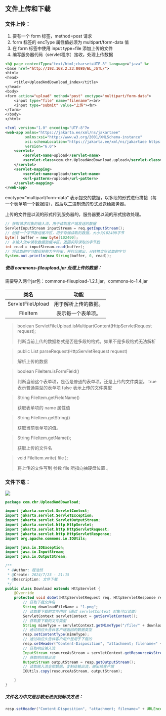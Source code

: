 ## 文件上传和下载

### 文件上传：

1. 要有一个 form 标签，method=post 请求
2. form 标签的 encType 属性值必须为 multipart/form-data 值
3. 在 form 标签中使用 input type=file 添加上传的文件
4. 编写服务器代码（servlet程序）接收，处理上传数据



```jsp
<%@ page contentType="text/html;charset=UTF-8" language="java" %>
<base href="http://192.168.2.23:8080/EL_JSTL/">
<html>
<head>
    <title>UploadAndDownload_index</title>
</head>
<body>
<form action="upload" method="post" enctype="multipart/form-data">
    <input type="file" name="filename"><br>
    <input type="submit" value="上传"><br>
</form>
</body>
</html>
```

```xml
<?xml version="1.0" encoding="UTF-8"?>
<web-app xmlns="https://jakarta.ee/xml/ns/jakartaee"
         xmlns:xsi="http://www.w3.org/2001/XMLSchema-instance"
         xsi:schemaLocation="https://jakarta.ee/xml/ns/jakartaee https://jakarta.ee/xml/ns/jakartaee/web-app_6_0.xsd"
         version="6.0">
    <servlet>
        <servlet-name>upload</servlet-name>
        <servlet-class>com.chr.UploadAndDownload.upload</servlet-class>
    </servlet>
    <servlet-mapping>
        <servlet-name>upload</servlet-name>
        <url-pattern>/upload</url-pattern>
    </servlet-mapping>
</web-app>
```

enctype="multipart/form-data" 表示提交的数据，以多段的形式进行拼接（每一个表单项一个数据段），然后以二进制流的形式发送给服务器。



上传的文件是以流的形式传到服务器的，服务器要以流的形式接收处理。

```java
// 获取请求对象的输入流，用于读取客户端发送的数据
ServletInputStream inputStream = req.getInputStream();
// 创建一个字节数组缓冲区，用于存储读取的数据，大小为102400字节
byte[] buffer = new byte[102400];
// 从输入流中读取数据到缓冲区，返回实际读取的字节数
int read = inputStream.read(buffer);
// 将读取的字节数组转换为字符串，并打印输出，只转换实际读取的字节
System.out.println(new String(buffer, 0, read));
```



##### 使用 commons-fileupload.jar 处理上传的数据：

需要导入两个jar包：commons-fileupload-1.2.1.jar，commons-io-1.4.jar

|       类名        |         功能         |
| :---------------: | :------------------: |
| ServletFileUpload | 用于解析上传的数据。 |
|     FileItem      |  表示每一个表单项。  |

> boolean ServletFileUpload.isMultipartContent(HttpServletRequest request);
>
> 判断当前上传的数据格式是否是多段的格式。如果不是多段格式无法解析

> public List <FileItem>  parseRequest(HttpServletRequest request)
>
> 解析上传的数据

>boolean FileItem.isFormField()
>
>判断当前这个表单项，是否是普通的表单项。还是上传的文件类型。
>true 表示普通类型的表单项
>false 表示上传的文件类型

>String FileItem.getFieldName()
>
>获取表单项的 name 属性值

> String FileItem.getString()
>
> 获取当前表单项的值。

>String FileItem.getName();
>
>获取上传的文件名

>void FileItem.write( file );
>
>将上传的文件写到 参数 file 所指向抽硬盘位置 。



### 文件下载：

![](https://github.com/myself54188/picx-images-hosting/raw/master/image-20240724152712040.6bgzul951f.webp)

```java
package com.chr.UploadAndDownload;

import jakarta.servlet.ServletContext;
import jakarta.servlet.ServletException;
import jakarta.servlet.ServletOutputStream;
import jakarta.servlet.http.HttpServlet;
import jakarta.servlet.http.HttpServletRequest;
import jakarta.servlet.http.HttpServletResponse;
import org.apache.commons.io.IOUtils;

import java.io.IOException;
import java.io.InputStream;
import java.io.OutputStream;

/**
 * @Author: 程浩然
 * @Create: 2024/7/23 - 21:15
 * @Description: 文件下载
 */
public class Download extends HttpServlet {
    @Override
    protected void doGet(HttpServletRequest req, HttpServletResponse resp) throws ServletException, IOException {
        // 获取下载文件名
        String downloadFileName = "1.png";
        // 读取要下载的文件内容（通过 servletContext 对象可以读取）
        ServletContext servletContext = getServletContext();
        // 获取要下载的文件类型
        String mimeType = servletContext.getMimeType("/file/" + downloadFileName);
        // 通过响应头告诉客户端返回的数据类型
        resp.setContentType(mimeType);
        // 通过响应头告诉客户用户是用于下载的
        resp.setHeader("Content-Disposition", "attachment; filename=" + downloadFileName);
        // 获取响应输入流
        InputStream resourceAsStream = servletContext.getResourceAsStream("/file/" + downloadFileName);
        // 获取响应输出流
        OutputStream outputStream = resp.getOutputStream();
        // 读取输入流全部数据，复制给输出流，输出给客户端
        IOUtils.copy(resourceAsStream, outputStream);

    }
}
```



##### 文件名为中文是谷歌无法识别解决方法：

```java
resp.setHeader("Content-Disposition", "attachment; filename=" + URLEncoder.encode("在.png", "UTF-8"));
```
